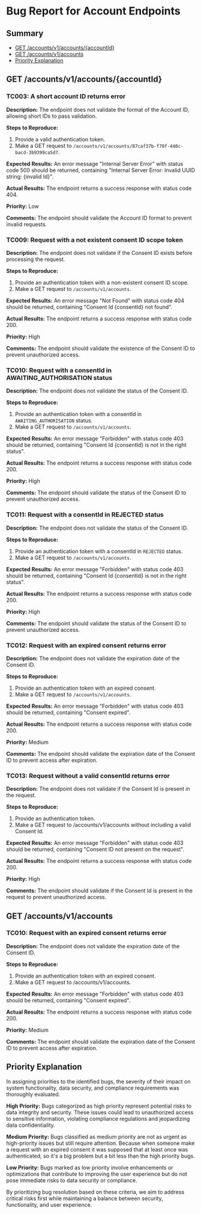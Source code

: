 # Bug Report for Account Endpoints

## Summary
- [GET /accounts/v1/accounts/{accountId}](#get-accountsv1accountsaccountid)
- [GET /accounts/v1/accounts](#get-accountsv1accounts)
- [Priority Explanation](#priority-explanation) 

## GET /accounts/v1/accounts/{accountId}

### TC003: A short account ID returns error
**Description:** The endpoint does not validate the format of the Account ID, allowing short IDs to pass validation.

**Steps to Reproduce:**
1. Provide a valid authentication token.
2. Make a GET request to `/accounts/v1/accounts/87caf37b-f70f-440c-bacd-3b9399ca5d7`.

**Expected Results:** An error message "Internal Server Error" with status code 500 should be returned, containing "Internal Server Error: Invalid UUID string: {invalid Id}".

**Actual Results:** The endpoint returns a success response with status code 404.
   
**Priority:** Low
  
**Comments:** The endpoint should validate the Account ID format to prevent invalid requests.

### TC009: Request with a not existent consent ID scope token
**Description:** The endpoint does not validate if the Consent ID exists before processing the request.

**Steps to Reproduce:**
1. Provide an authentication token with a non-existent consent ID scope.
2. Make a GET request to `/accounts/v1/accounts`.
   
**Expected Results:** An error message "Not Found" with status code 404 should be returned, containing "Consent Id {consentId} not found".

**Actual Results:** The endpoint returns a success response with status code 200.

**Priority:** High

**Comments:** The endpoint should validate the existence of the Consent ID to prevent unauthorized access.

### TC010: Request with a consentId in AWAITING_AUTHORISATION status
**Description:** The endpoint does not validate the status of the Consent ID.

**Steps to Reproduce:**
1. Provide an authentication token with a consentId in `AWAITING_AUTHORISATION` status.
2. Make a GET request to `/accounts/v1/accounts`.

**Expected Results:** An error message "Forbidden" with status code 403 should be returned, containing "Consent Id {consentId} is not in the right status".

**Actual Results:** The endpoint returns a success response with status code 200.
   
**Priority:** High 

**Comments:** The endpoint should validate the status of the Consent ID to prevent unauthorized access.

### TC011: Request with a consentId in REJECTED status
**Description:** The endpoint does not validate the status of the Consent ID.

**Steps to Reproduce:**
1. Provide an authentication token with a consentId in `REJECTED` status.
2. Make a GET request to `/accounts/v1/accounts`.

**Expected Results:** An error message "Forbidden" with status code 403 should be returned, containing "Consent Id {consentId} is not in the right status".
   
**Actual Results:** The endpoint returns a success response with status code 200.
   
**Priority:** High

**Comments:** The endpoint should validate the status of the Consent ID to prevent unauthorized access.

### TC012: Request with an expired consent returns error
**Description:** The endpoint does not validate the expiration date of the Consent ID.

**Steps to Reproduce:**
1. Provide an authentication token with an expired consent.
2. Make a GET request to `/accounts/v1/accounts`.

**Expected Results:** An error message "Forbidden" with status code 403 should be returned, containing "Consent expired".
   
**Actual Results:** The endpoint returns a success response with status code 200.

**Priority:** Medium

**Comments:** The endpoint should validate the expiration date of the Consent ID to prevent access after expiration.

### TC013: Request without a valid consentId returns error
**Description:** The endpoint does not validate if the Consent Id is present in the request.

**Steps to Reproduce:**
1. Provide an authentication token.
2. Make a GET request to /accounts/v1/accounts without including a valid Consent Id.
   
**Expected Results:** An error message "Forbidden" with status code 403 should be returned, containing "Consent ID not present on the request".
   
**Actual Results:** The endpoint returns a success response with status code 200.
   
**Priority:** High
   
**Comments:** The endpoint should validate if the Consent Id is present in the request to prevent unauthorized access.

## GET /accounts/v1/accounts

### TC010: Request with an expired consent returns error
**Description:** The endpoint does not validate the expiration date of the Consent ID.

**Steps to Reproduce:**
1. Provide an authentication token with an expired consent.
2. Make a GET request to /accounts/v1/accounts.

**Expected Results:** An error message "Forbidden" with status code 403 should be returned, containing "Consent expired".
   
**Actual Results:** The endpoint returns a success response with status code 200.

**Priority:** Medium
   
**Comments:** The endpoint should validate the expiration date of the Consent ID to prevent access after expiration.

## Priority Explanation

In assigning priorities to the identified bugs, the severity of their impact on system functionality, data security, and compliance requirements was thoroughly evaluated.

**High Priority:** Bugs categorized as high priority represent potential risks to data integrity and security. These issues could lead to unauthorized access to sensitive information, violating compliance regulations and jeopardizing data confidentiality.

**Medium Priority:** Bugs classified as medium priority are not as urgent as high-priority issues but still require attention. Because when someone make a request with an expired consent it was supposed that at least once was authenticated, so it's a big problem but a bit less than the high priority bugs.

**Low Priority:** Bugs marked as low priority involve enhancements or optimizations that contribute to improving the user experience but do not pose immediate risks to data security or compliance.

By prioritizing bug resolution based on these criteria, we aim to address critical risks first while maintaining a balance between security, functionality, and user experience.
